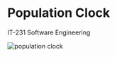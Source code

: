 # Population Clock
IT-231 Software Engineering

![population clock](https://alanv73.github.io/img/pop_clock.png)
